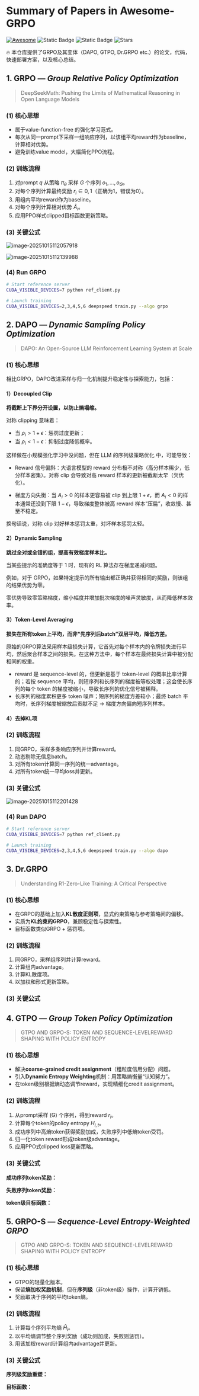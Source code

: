 
# Summary of Papers in Awesome-GRPO
[![Awesome](https://awesome.re/badge.svg)](https://awesome.re) 
![Static Badge](https://img.shields.io/badge/GRPO-green)
![Static Badge](https://img.shields.io/badge/to_be_continue-orange)
![Stars](https://img.shields.io/github/stars/WangJingyao07/Awesome-GRPO)


🔥 本仓库提供了GRPO及其变体（DAPO, GTPO, Dr.GRPO etc.）的论文，代码，快速部署方案，以及核心总结。


## 1. GRPO — *Group Relative Policy Optimization*

> DeepSeekMath: Pushing the Limits of Mathematical Reasoning in Open Language Models

### (1) 核心思想

* 属于value-function-free 的强化学习范式。
* 每次从同一prompt下采样一组响应序列，以该组平均reward作为baseline，计算相对优势。
* 避免训练value model，大幅简化PPO流程。

### (2) 训练流程

1. 对prompt $q$ 从策略 $\pi_\theta$ 采样 $G$ 个序列 ${o_1, …, o_G}$。
2. 对每个序列计算最终奖励 $r_i \in {0,1}$（正确为1，错误为0）。
3. 用组内平均reward作为baseline。
4. 对每个序列计算相对优势 $\hat{A}_i$。
5. 应用PPO样式clipped目标函数更新策略。

### (3) 关键公式

![image-20251015112057918](./Image/image-20251015112057918.png)

![image-20251015112139988](./Image/image-20251015112139988.png)

### (4) Run GRPO

```bash
# Start reference server
CUDA_VISIBLE_DEVICES=7 python ref_client.py

# Launch training
CUDA_VISIBLE_DEVICES=2,3,4,5,6 deepspeed train.py --algo grpo

```



## 2. DAPO — *Dynamic Sampling Policy Optimization*

> DAPO: An Open-Source LLM Reinforcement Learning System at Scale

### (1) 核心思想

相比GRPO，DAPO改进采样与归一化机制提升稳定性与探索能力，包括：

#### 1）**Decoupled Clip**

**将截断上下界分开设置，以防止熵塌缩。**

对称 clipping 意味着：

* 当 $\rho_i > 1+\epsilon$：惩罚过度更新；
* 当 $\rho_i < 1-\epsilon$：抑制过度降低概率。

这样做在小规模强化学习中没问题，但在 LLM 的序列级策略优化 中，可能导致：

- Reward 信号偏斜：大语言模型的 reward 分布极不对称（高分样本稀少，低分样本密集）。对称 clip 会导致对高 reward 样本的更新被截断太早（欠优化）。

- 梯度方向失衡：当 $A_i > 0$ 的样本更容易被 clip 到上限 $1+\epsilon$，而 $A_i < 0$ 的样本通常还没到下限 $1-\epsilon$，导致梯度整体被高 reward 样本“压扁”，收敛慢、甚至不稳定。

换句话说，对称 clip 对好样本惩罚太重，对坏样本惩罚太轻。

#### **2）Dynamic Sampling**

**跳过全对或全错的组，提高有效梯度样本比。**

当某些提示的准确度等于 1 时，现有的 RL 算法存在梯度递减问题。

例如，对于 GRPO，如果特定提示的所有输出都正确并获得相同的奖励，则该组的结果优势为零。

零优势导致零策略梯度，缩小幅度并增加批次梯度的噪声灵敏度，从而降低样本效率。

#### **3）Token-Level Averaging**

**损失在所有token上平均，而非“先序列后batch”双层平均，降低方差。**

原始的GRPO算法采用样本级损失计算，它首先对每个样本内的令牌损失进行平均，然后聚合样本之间的损失。在这种方法中，每个样本在最终损失计算中被分配相同的权重。

- reward 是 sequence-level 的，但更新是基于 token-level 的概率比率计算的；若按 sequence 平均，则短序列和长序列的梯度被等权处理；这会使长序列的每个 token 的梯度被缩小，导致长序列的优化信号被稀释。
- 长序列的梯度累积更多 token 噪声；短序列的梯度方差较小；最终 batch 平均时，长序列梯度被缩放后贡献不足 → 梯度方向偏向短序列样本。


#### **4）去掉KL项**


### (2) 训练流程

1. 同GRPO，采样多条响应序列并计算reward。
2. 动态剔除无信息batch。
3. 对所有token计算同一序列的统一advantage。
4. 对所有token统一平均loss并更新。

### (3) 关键公式

![image-20251015112201428](./Image/image-20251015112201428.png)


### (4) Run DAPO

```bash
# Start reference server
CUDA_VISIBLE_DEVICES=7 python ref_client.py

# Launch training
CUDA_VISIBLE_DEVICES=2,3,4,5,6 deepspeed train.py --algo dapo

```




## 3. Dr.GRPO

> Understanding R1-Zero-Like Training: A Critical Perspective

### (1) 核心思想

* 在GRPO的基础上加入**KL散度正则项**，显式约束策略与参考策略间的偏移。
* 实质为**KL约束的GRPO**，兼顾稳定性与探索性。
* 目标函数类似GRPO + 惩罚项。

### (2) 训练流程

1. 同GRPO，采样组序列并计算reward。
2. 计算组内advantage。
3. 计算KL散度项。
4. 以加权和形式更新策略。

### (3) 关键公式








## 4. GTPO — *Group Token Policy Optimization*

> GTPO AND GRPO-S: TOKEN AND SEQUENCE-LEVELREWARD SHAPING WITH POLICY ENTROPY

### (1) 核心思想

* 解决**coarse-grained credit assignment**（粗粒度信用分配）问题。
* 引入**Dynamic Entropy Weighting**机制：用策略熵衡量“认知努力”。
* 在token级别根据熵动态调节reward，实现精细化credit assignment。

### (2) 训练流程

1. 从prompt采样 (G) 个序列，得到reward $r_i$。
2. 计算每个token的policy entropy $H_{i,t}$。
3. 成功序列中高熵token获得奖励加成，失败序列中低熵token受罚。
4. 归一化token reward形成token级advantage。
5. 应用PPO式clipped loss更新策略。

### (3) 关键公式

**成功序列token奖励：**


**失败序列token奖励：**

**token级目标函数：**






## 5. GRPO-S — *Sequence-Level Entropy-Weighted GRPO*

> GTPO AND GRPO-S: TOKEN AND SEQUENCE-LEVELREWARD SHAPING WITH POLICY ENTROPY

### (1) 核心思想

* GTPO的轻量化版本。
* 保留**熵加权奖励机制**，但在**序列级**（非token级）操作，计算开销低。
* 奖励取决于序列的平均token熵。

### (2) 训练流程

1. 计算每个序列平均熵 $\hat{H}_i$。
2. 以平均熵调节整个序列奖励（成功则加成，失败则惩罚）。
3. 用该加权reward计算组内advantage并更新。

### (3) 关键公式

**序列级奖励重塑：**

**目标函数：**

## 






